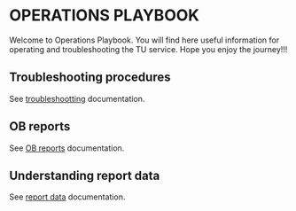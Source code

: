 # OPERATIONS PLAYBOOK

Welcome to Operations Playbook. You will find here useful information for operating and troubleshooting the TU service.
Hope you enjoy the journey!!!

## Troubleshooting procedures
See [troubleshootting](troubleshootting/README.md) documentation.

## OB reports
See [OB reports](obreports/README.md) documentation.

## Understanding report data
See [report data](reportdata/README.md) documentation.
